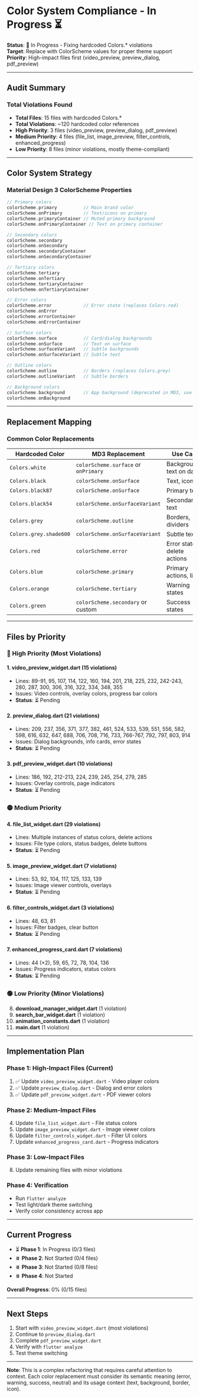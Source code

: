 # Color System Compliance - In Progress ⏳

**Status**: 🔄 In Progress - Fixing hardcoded Colors.* violations  
**Target**: Replace with ColorScheme values for proper theme support  
**Priority**: High-impact files first (video_preview, preview_dialog, pdf_preview)

---

## Audit Summary

### Total Violations Found
- **Total Files**: 15 files with hardcoded Colors.*
- **Total Violations**: ~120 hardcoded color references
- **High Priority**: 3 files (video_preview, preview_dialog, pdf_preview)
- **Medium Priority**: 4 files (file_list, image_preview, filter_controls, enhanced_progress)
- **Low Priority**: 8 files (minor violations, mostly theme-compliant)

---

## Color System Strategy

### Material Design 3 ColorScheme Properties

```dart
// Primary colors
colorScheme.primary          // Main brand color
colorScheme.onPrimary        // Text/icons on primary
colorScheme.primaryContainer // Muted primary background
colorScheme.onPrimaryContainer // Text on primary container

// Secondary colors
colorScheme.secondary
colorScheme.onSecondary
colorScheme.secondaryContainer
colorScheme.onSecondaryContainer

// Tertiary colors
colorScheme.tertiary
colorScheme.onTertiary
colorScheme.tertiaryContainer
colorScheme.onTertiaryContainer

// Error colors
colorScheme.error            // Error state (replaces Colors.red)
colorScheme.onError
colorScheme.errorContainer
colorScheme.onErrorContainer

// Surface colors
colorScheme.surface          // Card/dialog backgrounds
colorScheme.onSurface        // Text on surface
colorScheme.surfaceVariant   // Subtle backgrounds
colorScheme.onSurfaceVariant // Subtle text

// Outline colors
colorScheme.outline          // Borders (replaces Colors.grey)
colorScheme.outlineVariant   // Subtle borders

// Background colors
colorScheme.background       // App background (deprecated in MD3, use surface)
colorScheme.onBackground
```

---

## Replacement Mapping

### Common Color Replacements

| Hardcoded Color | MD3 Replacement | Use Case |
|----------------|-----------------|----------|
| `Colors.white` | `colorScheme.surface` or `onPrimary` | Backgrounds, text on dark |
| `Colors.black` | `colorScheme.onSurface` | Text, icons |
| `Colors.black87` | `colorScheme.onSurface` | Primary text |
| `Colors.black54` | `colorScheme.onSurfaceVariant` | Secondary text |
| `Colors.grey` | `colorScheme.outline` | Borders, dividers |
| `Colors.grey.shade600` | `colorScheme.onSurfaceVariant` | Subtle text |
| `Colors.red` | `colorScheme.error` | Error states, delete actions |
| `Colors.blue` | `colorScheme.primary` | Primary actions, links |
| `Colors.orange` | `colorScheme.tertiary` | Warning states |
| `Colors.green` | `colorScheme.secondary` or custom | Success states |

---

## Files by Priority

### 🔴 High Priority (Most Violations)

#### 1. **video_preview_widget.dart** (15 violations)
- Lines: 89-91, 95, 107, 114, 122, 160, 194, 201, 218, 225, 232, 242-243, 280, 287, 300, 306, 316, 322, 334, 348, 355
- Issues: Video controls, overlay colors, progress bar colors
- **Status**: ⏳ Pending

#### 2. **preview_dialog.dart** (21 violations)
- Lines: 209, 237, 356, 371, 377, 382, 461, 524, 533, 539, 551, 556, 582, 598, 616, 632, 647, 688, 706, 708, 716, 733, 766-767, 792, 797, 803, 914
- Issues: Dialog backgrounds, info cards, error states
- **Status**: ⏳ Pending

#### 3. **pdf_preview_widget.dart** (10 violations)
- Lines: 186, 192, 212-213, 224, 239, 245, 254, 279, 285
- Issues: Overlay controls, page indicators
- **Status**: ⏳ Pending

### 🟡 Medium Priority

#### 4. **file_list_widget.dart** (29 violations)
- Lines: Multiple instances of status colors, delete actions
- Issues: File type colors, status badges, delete buttons
- **Status**: ⏳ Pending

#### 5. **image_preview_widget.dart** (7 violations)
- Lines: 53, 92, 104, 117, 125, 133, 139
- Issues: Image viewer controls, overlays
- **Status**: ⏳ Pending

#### 6. **filter_controls_widget.dart** (3 violations)
- Lines: 48, 63, 81
- Issues: Filter badges, clear button
- **Status**: ⏳ Pending

#### 7. **enhanced_progress_card.dart** (7 violations)
- Lines: 44 (×2), 59, 65, 72, 78, 104, 136
- Issues: Progress indicators, status colors
- **Status**: ⏳ Pending

### 🟢 Low Priority (Minor Violations)

8. **download_manager_widget.dart** (1 violation)
9. **search_bar_widget.dart** (1 violation)
10. **animation_constants.dart** (1 violation)
11. **main.dart** (1 violation)

---

## Implementation Plan

### Phase 1: High-Impact Files (Current)
1. ✅ Update `video_preview_widget.dart` - Video player colors
2. ✅ Update `preview_dialog.dart` - Dialog and error colors
3. ✅ Update `pdf_preview_widget.dart` - PDF viewer colors

### Phase 2: Medium-Impact Files
4. Update `file_list_widget.dart` - File status colors
5. Update `image_preview_widget.dart` - Image viewer colors
6. Update `filter_controls_widget.dart` - Filter UI colors
7. Update `enhanced_progress_card.dart` - Progress indicators

### Phase 3: Low-Impact Files
8. Update remaining files with minor violations

### Phase 4: Verification
- Run `flutter analyze`
- Test light/dark theme switching
- Verify color consistency across app

---

## Current Progress

- ⏳ **Phase 1**: In Progress (0/3 files)
- ⏸️ **Phase 2**: Not Started (0/4 files)
- ⏸️ **Phase 3**: Not Started (0/8 files)
- ⏸️ **Phase 4**: Not Started

**Overall Progress**: 0% (0/15 files)

---

## Next Steps

1. Start with `video_preview_widget.dart` (most violations)
2. Continue to `preview_dialog.dart`
3. Complete `pdf_preview_widget.dart`
4. Verify with `flutter analyze`
5. Test theme switching

---

**Note**: This is a complex refactoring that requires careful attention to context. Each color replacement must consider its semantic meaning (error, warning, success, neutral) and its usage context (text, background, border, icon).
